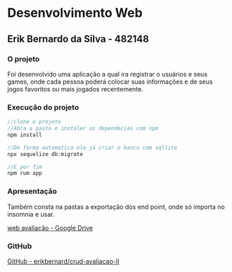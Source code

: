 # Desenvolvimento Web

## Erik Bernardo da Silva - 482148

### O projeto

Foi desenvolvido uma aplicação a qual ira registrar o usuários e seus games, onde cada pessoa poderá colocar suas informações e de seus jogos favoritos ou mais jogados recentemente.

### Execução do projeto

```jsx
//clone o projeto
//Abra a pasta e instaler as dependecias com npm
npm install

//De forma automatica ele já criar o banco com sqllite
npx sequelize db:migrate

//E por fim 
npm rum app
```

### Apresentação

Também consta na pastas a exportação dos end point, onde só importa no insomnia e usar.

[web avaliação - Google Drive](https://drive.google.com/drive/folders/11Df6GvDX8GhjbTyGzIDJmI80H95aEIHo?usp=sharing)

### GitHub

[GitHub - erikbernard/crud-avaliacao-II](https://github.com/erikbernard/crud-avaliacao-II)